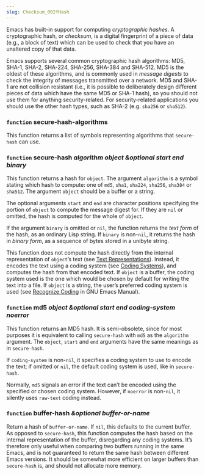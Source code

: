 ```yaml
---
slug: Checksum_002fHash
---
```


Emacs has built-in support for computing *cryptographic hashes*. A cryptographic hash, or *checksum*, is a digital fingerprint of a piece of data (e.g., a block of text) which can be used to check that you have an unaltered copy of that data.

Emacs supports several common cryptographic hash algorithms: MD5, SHA-1, SHA-2, SHA-224, SHA-256, SHA-384 and SHA-512. MD5 is the oldest of these algorithms, and is commonly used in *message digests* to check the integrity of messages transmitted over a network. MD5 and SHA-1 are not collision resistant (i.e., it is possible to deliberately design different pieces of data which have the same MD5 or SHA-1 hash), so you should not use them for anything security-related. For security-related applications you should use the other hash types, such as SHA-2 (e.g. `sha256` or `sha512`).

### <span className="tag function">`function`</span> **secure-hash-algorithms**

This function returns a list of symbols representing algorithms that `secure-hash` can use.

### <span className="tag function">`function`</span> **secure-hash** *algorithm object \&optional start end binary*

This function returns a hash for `object`. The argument `algorithm` is a symbol stating which hash to compute: one of `md5`, `sha1`, `sha224`, `sha256`, `sha384` or `sha512`. The argument `object` should be a buffer or a string.

The optional arguments `start` and `end` are character positions specifying the portion of `object` to compute the message digest for. If they are `nil` or omitted, the hash is computed for the whole of `object`.

If the argument `binary` is omitted or `nil`, the function returns the *text form* of the hash, as an ordinary Lisp string. If `binary` is non-`nil`, it returns the hash in *binary form*, as a sequence of bytes stored in a unibyte string.

This function does not compute the hash directly from the internal representation of `object`’s text (see [Text Representations](/docs/elisp/Text-Representations)). Instead, it encodes the text using a coding system (see [Coding Systems](/docs/elisp/Coding-Systems)), and computes the hash from that encoded text. If `object` is a buffer, the coding system used is the one which would be chosen by default for writing the text into a file. If `object` is a string, the user’s preferred coding system is used (see [Recognize Coding](https://www.gnu.org/software/emacs/manual/html_mono/emacs.html#Recognize-Coding) in GNU Emacs Manual).

### <span className="tag function">`function`</span> **md5** *object \&optional start end coding-system noerror*

This function returns an MD5 hash. It is semi-obsolete, since for most purposes it is equivalent to calling `secure-hash` with `md5` as the `algorithm` argument. The `object`, `start` and `end` arguments have the same meanings as in `secure-hash`.

If `coding-system` is non-`nil`, it specifies a coding system to use to encode the text; if omitted or `nil`, the default coding system is used, like in `secure-hash`.

Normally, `md5` signals an error if the text can’t be encoded using the specified or chosen coding system. However, if `noerror` is non-`nil`, it silently uses `raw-text` coding instead.

### <span className="tag function">`function`</span> **buffer-hash** *\&optional buffer-or-name*

Return a hash of `buffer-or-name`. If `nil`, this defaults to the current buffer. As opposed to `secure-hash`, this function computes the hash based on the internal representation of the buffer, disregarding any coding systems. It’s therefore only useful when comparing two buffers running in the same Emacs, and is not guaranteed to return the same hash between different Emacs versions. It should be somewhat more efficient on larger buffers than `secure-hash` is, and should not allocate more memory.
